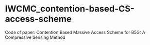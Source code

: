 # IWCMC_contention-based-CS-access-scheme
Code of paper: Contention Based Massive Access Scheme for B5G: A Compressive Sensing Method
